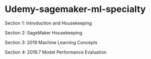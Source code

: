 # Udemy-sagemaker-ml-specialty


Section 1: Introduction and Housekeeping

Section 2: SageMaker Housekeeping

Section 3: 2019 Machine Learning Concepts

Section 4: 2019.7 Model Performance Evaluation





